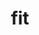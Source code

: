 ---
category: 3-letters
denotation: null
name: fit
reference_link: https://www.etymonline.com/word/fit
root_language: null
root_name: null
title: fit
type: free
word_sums:
- respelling: fit
  sum: 'Fit + '
---